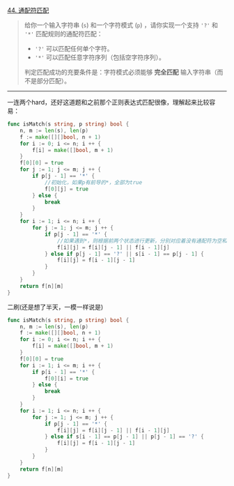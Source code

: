 [44. 通配符匹配](https://leetcode.cn/problems/wildcard-matching/)

> 给你一个输入字符串 (`s`) 和一个字符模式 (`p`) ，请你实现一个支持 `'?'` 和 `'*'` 匹配规则的通配符匹配：
>
> - `'?'` 可以匹配任何单个字符。
> - `'*'` 可以匹配任意字符序列（包括空字符序列）。
>
> 判定匹配成功的充要条件是：字符模式必须能够 **完全匹配** 输入字符串（而不是部分匹配）。

---

一连两个hard，还好这道题和之前那个正则表达式匹配很像，理解起来比较容易：

```go
func isMatch(s string, p string) bool {
    n, m := len(s), len(p)
    f := make([][]bool, n + 1)
    for i := 0; i <= n; i ++ {
        f[i] = make([]bool, m + 1)
    }
    f[0][0] = true
    for j := 1; j <= m; j ++ {
        if p[j - 1] == '*' {
            //初始化，如果p有前导的*，全部为true
            f[0][j] = true
        } else {
            break
        }
    }   
    for i := 1; i <= n; i ++ {
        for j := 1; j <= m; j ++ {
            if p[j - 1] == '*' {
                //如果遇到*，则根据前两个状态进行更新，分别对应着没有通配符为空和通配符匹配一个字符串(前面传递的)
                f[i][j] = f[i][j - 1] || f[i - 1][j]
            } else if p[j - 1] == '?' || s[i - 1] == p[j - 1] {
                f[i][j] = f[i - 1][j - 1]
            }
        }
    }
    return f[n][m]
}
```

二刷(还是想了半天，一模一样说是)

```go
func isMatch(s string, p string) bool {
    n, m := len(s), len(p)
    f := make([][]bool, n + 1)
    for i := 0; i <= n; i ++ {
        f[i] = make([]bool, m + 1)
    }
    f[0][0] = true
    for i := 1; i <= m; i ++ {
        if p[i - 1] == '*' {
            f[0][i] = true
        } else {
            break
        }
    }
    for i := 1; i <= n; i ++ {
        for j := 1; j <= m; j ++ {
            if p[j - 1] == '*' {
                f[i][j] = f[i][j - 1] || f[i - 1][j] 
            } else if s[i - 1] == p[j - 1] || p[j - 1] == '?' {
                f[i][j] = f[i - 1][j - 1]
            }
        }
    }
    return f[n][m]
}
```

